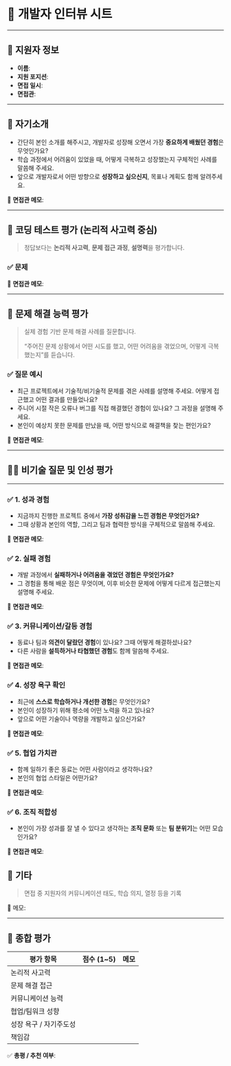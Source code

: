 # 💼 개발자 인터뷰 시트

---

## 👤 지원자 정보

- **이름**:
- **지원 포지션**:
- **면접 일시**:
- **면접관**:

---

## 👤 자기소개

- 간단히 본인 소개를 해주시고, 개발자로 성장해 오면서 가장 **중요하게 배웠던 경험**은 무엇인가요?
- 학습 과정에서 어려움이 있었을 때, 어떻게 극복하고 성장했는지 구체적인 사례를 말씀해 주세요.
- 앞으로 개발자로서 어떤 방향으로 **성장하고 싶으신지**, 목표나 계획도 함께 알려주세요.

📝 **면접관 메모**:

---

## 🧠 코딩 테스트 평가 (논리적 사고력 중심)

> 정답보다는 **논리적 사고력**, **문제 접근 과정**, **설명력**을 평가합니다.
> 

### ✅ 문제

📝 **면접관 메모**:

---

## 🧩 문제 해결 능력 평가

> 실제 경험 기반 문제 해결 사례를 질문합니다.
> 
> 
> “주어진 문제 상황에서 어떤 시도를 했고, 어떤 어려움을 겪었으며, 어떻게 극복했는지”를 듣습니다.
> 

### ✅ 질문 예시

- 최근 프로젝트에서 기술적/비기술적 문제를 겪은 사례를 설명해 주세요. 어떻게 접근했고 어떤 결과를 만들었나요?
- 주니어 시절 작은 오류나 버그를 직접 해결했던 경험이 있나요? 그 과정을 설명해 주세요.
- 본인이 예상치 못한 문제를 만났을 때, 어떤 방식으로 해결책을 찾는 편인가요?

📝 **면접관 메모**:

---

## 🙋‍♂️ 비기술 질문 및 인성 평가

---

### ✅ 1. 성과 경험

- 지금까지 진행한 프로젝트 중에서 **가장 성취감을 느낀 경험은 무엇인가요?**
- 그때 상황과 본인의 역할, 그리고 팀과 협력한 방식을 구체적으로 말씀해 주세요.

📝 **면접관 메모**:

### ✅ 2. 실패 경험

- 개발 과정에서 **실패하거나 어려움을 겪었던 경험은 무엇인가요?**
- 그 경험을 통해 배운 점은 무엇이며, 이후 비슷한 문제에 어떻게 다르게 접근했는지 설명해 주세요.

📝 **면접관 메모**:

### ✅ 3. 커뮤니케이션/갈등 경험

- 동료나 팀과 **의견이 달랐던 경험**이 있나요? 그때 어떻게 해결하셨나요?
- 다른 사람을 **설득하거나 타협했던 경험**도 함께 말씀해 주세요.

📝 **면접관 메모**:

### ✅ 4. 성장 욕구 확인

- 최근에 **스스로 학습하거나 개선한 경험**은 무엇인가요?
- 본인이 성장하기 위해 평소에 어떤 노력을 하고 있나요?
- 앞으로 어떤 기술이나 역량을 개발하고 싶으신가요?

📝 **면접관 메모**:

### ✅ 5. 협업 가치관

- 함께 일하기 좋은 동료는 어떤 사람이라고 생각하나요?
- 본인의 협업 스타일은 어떤가요?

📝 **면접관 메모**:

### ✅ 6. 조직 적합성

- 본인이 가장 성과를 잘 낼 수 있다고 생각하는 **조직 문화** 또는 **팀 분위기**는 어떤 모습인가요?

📝 **면접관 메모**:

## 📌 기타

> 면접 중 지원자의 커뮤니케이션 태도, 학습 의지, 열정 등을 기록
> 

📝 메모:

---

## 🧾 종합 평가

| 평가 항목 | 점수 (1~5) | 메모 |
| --- | --- | --- |
| 논리적 사고력 |  |  |
| 문제 해결 접근 |  |  |
| 커뮤니케이션 능력 |  |  |
| 협업/팀워크 성향 |  |  |
| 성장 욕구 / 자기주도성 |  |  |
| 책임감 |  |  |

✅ **총평 / 추천 여부**:
